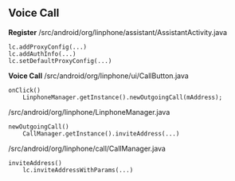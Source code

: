 ## Voice Call 

**Register**
/src/android/org/linphone/assistant/AssistantActivity.java
```
lc.addProxyConfig(...)
lc.addAuthInfo(...)
lc.setDefaultProxyConfig(...)
```

**Voice Call**
/src/android/org/linphone/ui/CallButton.java
```
onClick()
	LinphoneManager.getInstance().newOutgoingCall(mAddress);
```
/src/android/org/linphone/LinphoneManager.java
```
newOutgoingCall()
	CallManager.getInstance().inviteAddress(...)

```

/src/android/org/linphone/call/CallManager.java
```
inviteAddress()
	lc.inviteAddressWithParams(...)
```

